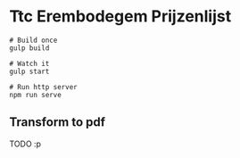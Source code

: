 Ttc Erembodegem Prijzenlijst
============================

```
# Build once
gulp build

# Watch it
gulp start

# Run http server
npm run serve
```

Transform to pdf
----------------

TODO :p
